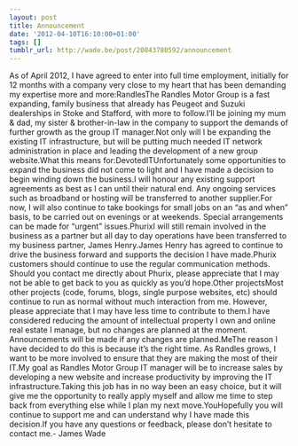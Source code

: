 ```yaml
---
layout: post
title: Announcement
date: '2012-04-10T16:10:00+01:00'
tags: []
tumblr_url: http://wade.be/post/20843780592/announcement
---
```

As of April 2012, I have agreed to enter into full time employment, initially for 12 months with a company very close to my heart that has been demanding my expertise more and more:RandlesThe Randles Motor Group is a fast expanding, family business that already has Peugeot and Suzuki dealerships in Stoke and Stafford, with more to follow.I’ll be joining my mum & dad, my sister & brother-in-law in the company to support the demands of further growth as the group IT manager.Not only will I be expanding the existing IT infrastructure, but will be putting much needed IT network administration in place and leading the development of a new group website.What this means for:DevotedITUnfortunately some opportunities to expand the business did not come to light and I have made a decision to begin winding down the business.I will honour any existing support agreements as best as I can until their natural end. Any ongoing services such as broadband or hosting will be transferred to another supplier.For now, I will also continue to take bookings for small jobs on an “as and when” basis, to be carried out on evenings or at weekends. Special arrangements can be made for “urgent” issues.PhurixI will still remain involved in the business as a partner but all day to day operations have been transferred to my business partner, James Henry.James Henry has agreed to continue to drive the business forward and supports the decision I have made.Phurix customers should continue to use the regular communication methods. Should you contact me directly about Phurix, please appreciate that I may not be able to get back to you as quickly as you’d hope.Other projectsMost other projects (code, forums, blogs, single purpose websites, etc) should continue to run as normal without much interaction from me. However, please appreciate that I may have less time to contribute to them.I have considered reducing the amount of intellectual property I own and online real estate I manage, but no changes are planned at the moment. Announcements will be made if any changes are planned.MeThe reason I have decided to do this is because it’s the right time. As Randles grows, I want to be more involved to ensure that they are making the most of their IT.My goal as Randles Motor Group IT manager will be to increase sales by developing a new website and increase productivity by improving the IT infrastructure.Taking this job has in no way been an easy choice, but it will give me the opportunity to really apply myself and allow me time to step back from everything else while I plan my next move.YouHopefully you will continue to support me and can understand why I have made this decision.If you have any questions or feedback, please don’t hesitate to contact me.- James Wade
